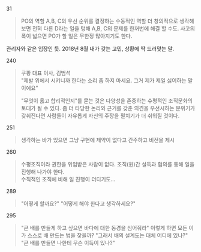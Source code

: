 
31
> PO의 역할
> A,B, C의 우선 순위를 결정하는 수동적인 역할
> 더 창의적으로 생각해보면 전혀 다른 D라는 일을 텅해 A,B, C의 문제를 한꺼번에 해결 할 수도. 
> 사고의 폭이 넓으면 PO가 할 일은 무한정 많아지기도 한다.  

관리자와 같은 입장인 듯. 2018년 8월 내가 갖는 고민, 상황에 딱 드러맞는 말.  

240
> 쿠팡 대표 이사, 김범석  
> "제발 위에서 시키니까 한다는 소리 좀 하지 마세요. 그거 제가 제일 싫어하는 말이예요"
>
> "무엇이 옳고 합리적인지"를 묻는 것은 다양성을 존중하는 수평적인 조직문화의 토대가 될 수 있다. 
> 좀 더 타당한 논리와 근거를 갖춘 의견을 우선시하는 분위기가 갖춰진다면 사람들이 자유롭게 자신의 주장을 펼치기가 더 쉬워질 것이다.  

251
> 생각하는 바가 있으면 그냥 구현에 제약이 없다고 간주하고 비전을 제시

260
> 수평조직이라 권한을 위임받은 사람이 없다. 
> 조직(원)간 설득과 협의를 통해 일을 진행해 나가야 한다.  
> 수직적인 조직에 비해 일 진행이 더디기도... 

289
> "어떻게 할까요?"
> "어떻게 해야 한다고 생각하세요?"

295
> "큰 배를 만들게 하고 싶으면 바다에 대한 동경을 심어줘라"
> 이렇게 하면 모든 이가 스스로 배 만드는 법을 찾을까?
> "그래서 배의 설계도는 대체 어디에 있나?"  
> "큰 배를 만들면 나한테 무슨 이득이 있나?"


